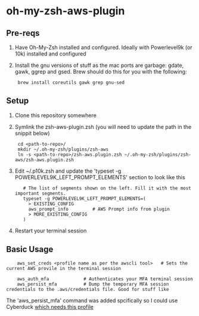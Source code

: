 # oh-my-zsh-aws-plugin

## Pre-reqs
1) Have Oh-My-Zsh installed and configured. Ideally with Powerlevel9k (or 10k) installed and configured
2) Install the gnu versions of stuff as the mac ports are garbage:  gdate, gawk, ggrep and gsed. Brew should do this for you with the following:
        
        brew install coreutils gawk grep gnu-sed

## Setup
1) Clone this repository somewhere
2) Symlink the zsh-aws-plugin.zsh (you will need to update the path in the snippit below)

        cd <path-to-repo>/
        mkdir ~/.oh-my-zsh/plugins/zsh-aws
        ln -s <path-to-repo>/zsh-aws.plugin.zsh ~/.oh-my-zsh/plugins/zsh-aws/zsh-aws.plugin.zsh


3) Edit ~/.p10k.zsh and update the 'typeset -g POWERLEVEL9K_LEFT_PROMPT_ELEMENTS' section to look like this

          # The list of segments shown on the left. Fill it with the most important segments.
          typeset -g POWERLEVEL9K_LEFT_PROMPT_ELEMENTS=(
            > EXISTING_CONFIG
            aws_prompt_info         # AWS Prompt info from plugin
            > MORE_EXISTING_CONFIG
          )


4) Restart your terminal session

## Basic Usage

        aws_set_creds <profile name as per the awscli tool>   # Sets the current AWS provile in the terminal session

        aws_auth_mfa             # Authenticates your MFA terminal session
        aws_persist_mfa          # Dump the temporary MFA session credentials to the .aws/credentials file. Good for stuff like 

  
The 'aws_persist_mfa' command was added spcifically so I could use Cyberduck [which needs this profile](https://svn.cyberduck.io/trunk/profiles/S3%20(Credentials%20from%20AWS%20Security%20Token%20Service).cyberduckprofile)

